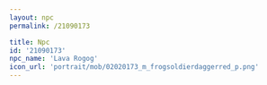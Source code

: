```yaml
---
layout: npc
permalink: /21090173

title: Npc
id: '21090173'
npc_name: 'Lava Rogog'
icon_url: 'portrait/mob/02020173_m_frogsoldierdaggerred_p.png'
---
```

